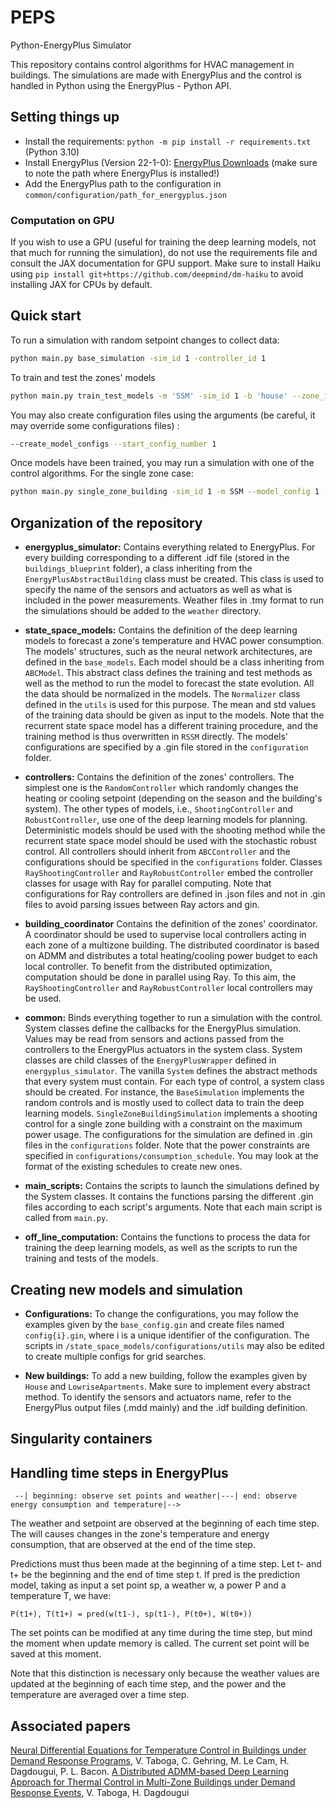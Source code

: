 # PEPS
Python-EnergyPlus Simulator

This repository contains control algorithms for HVAC management in buildings. The simulations are made with EnergyPlus and the control is handled in Python using the EnergyPlus - Python API.

## Setting things up

- Install the requirements: `python -m pip install -r requirements.txt` (Python 3.10)
- Install EnergyPlus (Version 22-1-0): [EnergyPlus Downloads](https://energyplus.net/downloads) (make sure to note the path where EnergyPlus is installed!)
- Add the EnergyPlus path to the configuration in `common/configuration/path_for_energyplus.json`

### Computation on GPU
If you wish to use a GPU (useful for training the deep learning models, not that much for running the simulation), do not use the requirements file and consult the JAX documentation for GPU support. Make sure to install Haiku using `pip install git+https://github.com/deepmind/dm-haiku` to avoid installing JAX for CPUs by default.

## Quick start

To run a simulation with random setpoint changes to collect data:

```bash
python main.py base_simulation -sim_id 1 -controller_id 1
```

To train and test the zones' models

```bash 
python main.py train_test_models -m 'SSM' -sim_id 1 -b 'house' --zone_id 0 --base_config 1 --training --training_config 1 --test --test_config 1 --model_configs 1 2 --processing_data --processing_data_config 1
```

You may also create configuration files using the arguments (be careful, it may override some configurations files) :

```bash
--create_model_configs --start_config_number 1
```

Once models have been trained, you may run a simulation with one of the control algorithms. For the single zone case:
 
```bash
python main.py single_zone_building -sim_id 1 -m SSM --model_config 1 -c ShootingController --controller_config 1 --training_config 1
```

## Organization of the repository

- **energyplus_simulator:** Contains everything related to EnergyPlus. For every building corresponding to a different .idf file (stored in the `buildings_blueprint` folder), a class inheriting from the `EnergyPlusAbstractBuilding` class must be created. This class is used to specify the name of the sensors and actuators as well as what is included in the power measurements. Weather files in .tmy format to run the simulations should be added to the `weather` directory.

- **state_space_models:** Contains the definition of the deep learning models to forecast a zone's temperature and HVAC power consumption. The models' structures, such as the neural network architectures, are defined in the `base_models`. Each model should be a class inheriting from `ABCModel`. This abstract class defines the training and test methods as well as the method to run the model to forecast the state evolution. All the data should be normalized in the models. The `Normalizer` class defined in the `utils` is used for this purpose. The mean and std values of the training data should be given as input to the models. Note that the recurrent state space model has a different training procedure, and the training method is thus overwritten in `RSSM` directly. The models' configurations are specified by a .gin file stored in the `configuration` folder.

- **controllers:** Contains the definition of the zones' controllers. The simplest one is the `RandomController` which randomly changes the heating or cooling setpoint (depending on the season and the building's system). The other types of models, i.e., `ShootingController` and `RobustController`, use one of the deep learning models for planning. Deterministic models should be used with the shooting method while the recurrent state space model should be used with the stochastic robust control. All controllers should inherit from `ABCController` and the configurations should be specified in the `configurations` folder. Classes `RayShootingController` and `RayRobustController` embed the controller classes for usage with Ray for parallel computing. Note that configurations for Ray controllers are defined in .json files and not in .gin files to avoid parsing issues between Ray actors and gin.

 - **building_coordinator** Contains the definition of the zones' coordinator. A coordinator should be used to supervise local controllers acting in each zone of a multizone building. The distributed coordinator is based on ADMM and distributes a total heating/cooling power budget to each local controller. To benefit from the distributed optimization, computation should be done in parallel using Ray. To this aim, the `RayShootingController` and `RayRobustController` local controllers may be used.

- **common:** Binds everything together to run a simulation with the control. System classes define the callbacks for the EnergyPlus simulation. Values may be read from sensors and actions passed from the controllers to the EnergyPlus actuators in the system class. System classes are child classes of the `EnergyPlusWrapper` defined in `energyplus_simulator`. The vanilla `System` defines the abstract methods that every system must contain. For each type of control, a system class should be created. For instance, the `BaseSimulation` implements the random controls and is mostly used to collect data to train the deep learning models. `SingleZoneBuildingSimulation` implements a shooting control for a single zone building with a constraint on the maximum power usage. The configurations for the simulation are defined in .gin files in the `configurations` folder. Note that the power constraints are specified in `configurations/consumption_schedule`. You may look at the format of the existing schedules to create new ones.

- **main_scripts:** Contains the scripts to launch the simulations defined by the System classes. It contains the functions parsing the different .gin files according to each script's arguments. Note that each main script is called from `main.py`.

- **off_line_computation:** Contains the functions to process the data for training the deep learning models, as well as the scripts to run the training and tests of the models.

## Creating new models and simulation

- **Configurations:** To change the configurations, you may follow the examples given by the `base_config.gin` and create files named `config{i}.gin`, where i is a unique identifier of the configuration. The scripts in `/state_space_models/configurations/utils` may also be edited to create multiple configs for grid searches.

- **New buildings:** To add a new building, follow the examples given by `House` and `LowriseApartments`. Make sure to implement every abstract method. To identify the sensors and actuators name, refer to the EnergyPlus output files (.mdd mainly) and the .idf building definition.

## Singularity containers

## Handling time steps in EnergyPlus

```  --| beginning: observe set points and weather|---| end: observe energy consumption and temperature|--> ```

The weather and setpoint are observed at the beginning of each time step. 
The will causes changes in the zone's temperature and energy consumption, that are observed at the end of the time step.

Predictions must thus been made at the beginning of a time step. Let t- and t+ be the beginning and the end of time step t.
If pred is the prediction model, taking as input a set point sp, a weather w, a power P and a temperature T, we have:

```P(t1+), T(t1+) = pred(w(t1-), sp(t1-), P(t0+), W(t0+))```

The set points can be modified at any time during the time step, but mind the moment when update memory is called.
The current set point will be saved at this moment.

Note that this distinction is necessary only because the weather values are updated at the beginning of each time step,
and the power and the temperature are averaged over a time step.

## Associated papers

[Neural Differential Equations for Temperature Control in Buildings under Demand Response Programs](https://www.sciencedirect.com/science/article/pii/S030626192400816X), V. Taboga, C. Gehring, M. Le Cam, H. Dagdougui, P. L. Bacon.
[A Distributed ADMM-based Deep Learning Approach for Thermal Control in Multi-Zone Buildings under Demand Response Events](https://arxiv.org/abs/2312.05073), V. Taboga, H. Dagdougui


